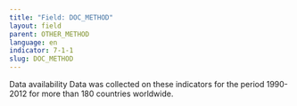 ```yaml
---
title: "Field: DOC_METHOD"
layout: field
parent: OTHER_METHOD
language: en
indicator: 7-1-1
slug: DOC_METHOD
---
```

Data availability
Data was collected on these indicators for the period 1990-2012 for more than 180 countries worldwide.